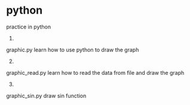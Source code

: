 # python
practice in python


1.
graphic.py
learn how to use python to draw the graph

2.
graphic_read.py
learn how to read the data from file and draw the graph

3.
graphic_sin.py
draw sin function 

